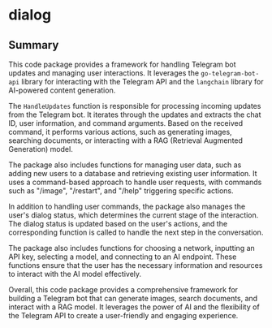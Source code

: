 # dialog

## Summary

This code package provides a framework for handling Telegram bot updates and managing user interactions. It leverages the `go-telegram-bot-api` library for interacting with the Telegram API and the `langchain` library for AI-powered content generation.

The `HandleUpdates` function is responsible for processing incoming updates from the Telegram bot. It iterates through the updates and extracts the chat ID, user information, and command arguments. Based on the received command, it performs various actions, such as generating images, searching documents, or interacting with a RAG (Retrieval Augmented Generation) model.

The package also includes functions for managing user data, such as adding new users to a database and retrieving existing user information. It uses a command-based approach to handle user requests, with commands such as "/image", "/restart", and "/help" triggering specific actions.

In addition to handling user commands, the package also manages the user's dialog status, which determines the current stage of the interaction. The dialog status is updated based on the user's actions, and the corresponding function is called to handle the next step in the conversation.

The package also includes functions for choosing a network, inputting an API key, selecting a model, and connecting to an AI endpoint. These functions ensure that the user has the necessary information and resources to interact with the AI model effectively.

Overall, this code package provides a comprehensive framework for building a Telegram bot that can generate images, search documents, and interact with a RAG model. It leverages the power of AI and the flexibility of the Telegram API to create a user-friendly and engaging experience.




